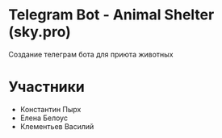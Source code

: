 # Telegram Bot - Animal Shelter (sky.pro)
Создание телеграм бота для приюта животных
# Участники
- Константин Пырх
- Елена Белоус
- Клементьев Василий
